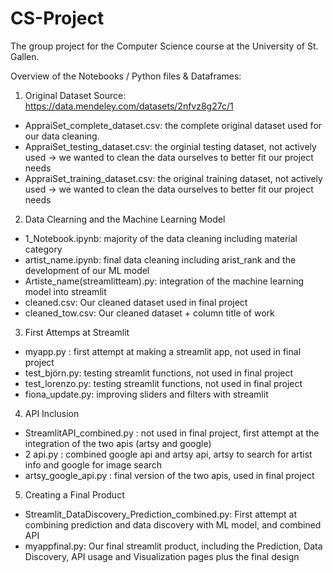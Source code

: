 # CS-Project
The group project for the Computer Science course at the University of St. Gallen.

Overview of the Notebooks / Python files & Dataframes:

1) Original Dataset
Source: https://data.mendeley.com/datasets/2nfvz8g27c/1
- AppraiSet_complete_dataset.csv: the complete original dataset used for our data cleaning.
- AppraiSet_testing_dataset.csv: the orginial testing dataset, not actively used -> we wanted to clean the data ourselves to better fit our project needs
- AppraiSet_training_dataset.csv: the original training dataset, not actively used -> we wanted to clean the data ourselves to better fit our project needs

2) Data Clearning and the Machine Learning Model
- 1_Notebook.ipynb: majority of the data cleaning including material category
- artist_name.ipynb: final data cleaning including arist_rank and the development of our ML model
- Artiste_name(streamlitteam).py: integration of the machine learning model into streamlit
- cleaned.csv: Our cleaned dataset used in final project
- cleaned_tow.csv: Our cleaned dataset + column title of work 


3) First Attemps at Streamlit
- myapp.py : first attempt at making a streamlit app, not used in final project
- test_björn.py: testing streamlit functions, not used in final project
- test_lorenzo.py: testing streamlit functions, not used in final project
- fiona_update.py: improving sliders and filters with streamlit 


4) API Inclusion
- StreamlitAPI_combined.py : not used in final project, first attempt at the integration of the two apis (artsy and google)
- 2 api.py : combined google api and artsy api, artsy to search for artist info and google for image search
- artsy_google_api.py : final version of the two apis, used in final project


5) Creating a Final Product
- Streamlit_DataDiscovery_Prediction_combined.py: First attempt at combining prediction and data discovery with ML model, and combined API 
- myappfinal.py: Our final streamlit product, including the Prediction, Data Discovery, API usage and Visualization pages plus the final design








